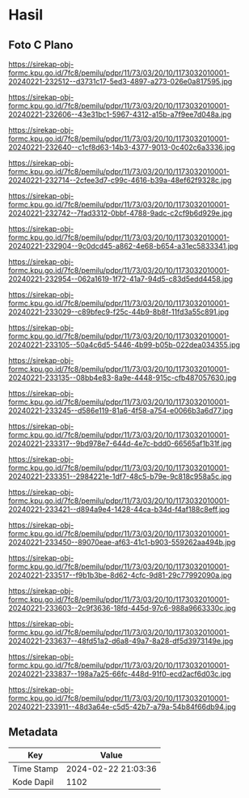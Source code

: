 # Hasil

## Foto C Plano

https://sirekap-obj-formc.kpu.go.id/7fc8/pemilu/pdpr/11/73/03/20/10/1173032010001-20240221-232512--d3731c17-5ed3-4897-a273-026e0a817595.jpg

https://sirekap-obj-formc.kpu.go.id/7fc8/pemilu/pdpr/11/73/03/20/10/1173032010001-20240221-232606--43e31bc1-5967-4312-a15b-a7f9ee7d048a.jpg

https://sirekap-obj-formc.kpu.go.id/7fc8/pemilu/pdpr/11/73/03/20/10/1173032010001-20240221-232640--c1cf8d63-14b3-4377-9013-0c402c6a3336.jpg

https://sirekap-obj-formc.kpu.go.id/7fc8/pemilu/pdpr/11/73/03/20/10/1173032010001-20240221-232714--2cfee3d7-c99c-4616-b39a-48ef62f9328c.jpg

https://sirekap-obj-formc.kpu.go.id/7fc8/pemilu/pdpr/11/73/03/20/10/1173032010001-20240221-232742--7fad3312-0bbf-4788-9adc-c2cf9b6d929e.jpg

https://sirekap-obj-formc.kpu.go.id/7fc8/pemilu/pdpr/11/73/03/20/10/1173032010001-20240221-232904--9c0dcd45-a862-4e68-b654-a31ec5833341.jpg

https://sirekap-obj-formc.kpu.go.id/7fc8/pemilu/pdpr/11/73/03/20/10/1173032010001-20240221-232954--062a1619-1f72-41a7-94d5-c83d5edd4458.jpg

https://sirekap-obj-formc.kpu.go.id/7fc8/pemilu/pdpr/11/73/03/20/10/1173032010001-20240221-233029--c89bfec9-f25c-44b9-8b8f-11fd3a55c891.jpg

https://sirekap-obj-formc.kpu.go.id/7fc8/pemilu/pdpr/11/73/03/20/10/1173032010001-20240221-233105--50a4c6d5-5446-4b99-b05b-022dea034355.jpg

https://sirekap-obj-formc.kpu.go.id/7fc8/pemilu/pdpr/11/73/03/20/10/1173032010001-20240221-233135--08bb4e83-8a9e-4448-915c-cfb487057630.jpg

https://sirekap-obj-formc.kpu.go.id/7fc8/pemilu/pdpr/11/73/03/20/10/1173032010001-20240221-233245--d586e119-81a6-4f58-a754-e0066b3a6d77.jpg

https://sirekap-obj-formc.kpu.go.id/7fc8/pemilu/pdpr/11/73/03/20/10/1173032010001-20240221-233317--9bd978e7-644d-4e7c-bdd0-66565af1b31f.jpg

https://sirekap-obj-formc.kpu.go.id/7fc8/pemilu/pdpr/11/73/03/20/10/1173032010001-20240221-233351--2984221e-1df7-48c5-b79e-9c818c958a5c.jpg

https://sirekap-obj-formc.kpu.go.id/7fc8/pemilu/pdpr/11/73/03/20/10/1173032010001-20240221-233421--d894a9e4-1428-44ca-b34d-f4af188c8eff.jpg

https://sirekap-obj-formc.kpu.go.id/7fc8/pemilu/pdpr/11/73/03/20/10/1173032010001-20240221-233450--89070eae-af63-41c1-b903-559262aa494b.jpg

https://sirekap-obj-formc.kpu.go.id/7fc8/pemilu/pdpr/11/73/03/20/10/1173032010001-20240221-233517--f9b1b3be-8d62-4cfc-9d81-29c77992090a.jpg

https://sirekap-obj-formc.kpu.go.id/7fc8/pemilu/pdpr/11/73/03/20/10/1173032010001-20240221-233603--2c9f3636-18fd-445d-97c6-988a9663330c.jpg

https://sirekap-obj-formc.kpu.go.id/7fc8/pemilu/pdpr/11/73/03/20/10/1173032010001-20240221-233637--48fd51a2-d6a8-49a7-8a28-df5d3973149e.jpg

https://sirekap-obj-formc.kpu.go.id/7fc8/pemilu/pdpr/11/73/03/20/10/1173032010001-20240221-233837--198a7a25-66fc-448d-91f0-ecd2acf6d03c.jpg

https://sirekap-obj-formc.kpu.go.id/7fc8/pemilu/pdpr/11/73/03/20/10/1173032010001-20240221-233911--48d3a64e-c5d5-42b7-a79a-54b84f66db94.jpg


## Metadata

| Key        | Value               |
| ---------- | ------------------- |
| Time Stamp | 2024-02-22 21:03:36 |
| Kode Dapil | 1102                |



